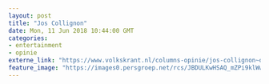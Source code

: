 ```yaml
---
layout: post
title: "Jos Collignon"
date: Mon, 11 Jun 2018 10:44:00 GMT
categories: 
- entertainment 
- opinie 
externe_link: "https://www.volkskrant.nl/columns-opinie/jos-collignon~q4b4fe86/"
feature_image: "https://images0.persgroep.net/rcs/JBDULKwHSAQ_mZPi9klWwhUA_qs/diocontent/150251245/_focus/0.5/0.5/_fill/320/320?appId=93a17a8fd81db0de025c8abd1cca1279&quality=0.85"
---
```



